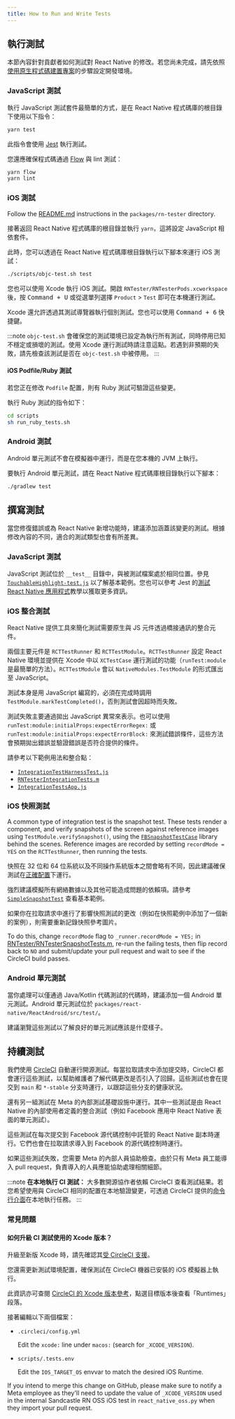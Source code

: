 ```yaml
---
title: How to Run and Write Tests
---
```


## 執行測試

本節內容針對貢獻者如何測試對 React Native 的修改。若您尚未完成，請先依照[使用原生程式碼建置專案](/docs/environment-setup)的步驟設定開發環境。

### JavaScript 測試

執行 JavaScript 測試套件最簡單的方式，是在 React Native 程式碼庫的根目錄下使用以下指令：

```bash
yarn test
```

此指令會使用 [Jest](https://jestjs.io) 執行測試。

您還應確保程式碼通過 [Flow](https://flowtype.org/) 與 lint 測試：

```bash
yarn flow
yarn lint
```

### iOS 測試

Follow the [README.md](https://github.com/facebook/react-native/blob/main/packages/rn-tester/README.md) instructions in the `packages/rn-tester` directory.

接著返回 React Native 程式碼庫的根目錄並執行 `yarn`，這將設定 JavaScript 相依套件。

此時，您可以透過在 React Native 程式碼庫根目錄執行以下腳本來運行 iOS 測試：

```bash
./scripts/objc-test.sh test
```

您也可以使用 Xcode 執行 iOS 測試。開啟 `RNTester/RNTesterPods.xcworkspace` 後，按 <kbd>Command + U</kbd> 或從選單列選擇 `Product` > `Test` 即可在本機運行測試。

Xcode 還允許透過其測試導覽器執行個別測試。您也可以使用 <kbd>Command + 6</kbd> 快捷鍵。

:::note
`objc-test.sh` 會確保您的測試環境已設定為執行所有測試，同時停用已知不穩定或損壞的測試。使用 Xcode 運行測試時請注意這點。若遇到非預期的失敗，請先檢查該測試是否在 `objc-test.sh` 中被停用。
:::

#### iOS Podfile/Ruby 測試

若您正在修改 `Podfile` 配置，則有 Ruby 測試可驗證這些變更。

執行 Ruby 測試的指令如下：

```bash
cd scripts
sh run_ruby_tests.sh
```

### Android 測試

Android 單元測試不會在模擬器中運行，而是在您本機的 JVM 上執行。

要執行 Android 單元測試，請在 React Native 程式碼庫根目錄執行以下腳本：

```bash
./gradlew test
```

## 撰寫測試

當您修復錯誤或為 React Native 新增功能時，建議添加涵蓋該變更的測試。根據修改內容的不同，適合的測試類型也會有所差異。

### JavaScript 測試

JavaScript 測試位於 `__test__` 目錄中，與被測試檔案處於相同位置。參見 [`TouchableHighlight-test.js`][js-jest-test] 以了解基本範例。您也可以參考 Jest 的[測試 React Native 應用程式][jest-tutorial]教學以獲取更多資訊。

[js-jest-test]: https://github.com/facebook/react-native/blob/main/Libraries/Components/Touchable/__tests__/TouchableHighlight-test.js

[jest-tutorial]: https://jestjs.io/docs/en/tutorial-react-native

### iOS 整合測試

React Native 提供工具來簡化測試需要原生與 JS 元件透過橋接通訊的整合元件。

兩個主要元件是 `RCTTestRunner` 和 `RCTTestModule`。`RCTTestRunner` 設定 React Native 環境並提供在 Xcode 中以 `XCTestCase` 運行測試的功能（`runTest:module` 是最簡單的方法）。`RCTTestModule` 會以 `NativeModules.TestModule` 的形式匯出至 JavaScript。

測試本身是用 JavaScript 編寫的，必須在完成時調用 `TestModule.markTestCompleted()`，否則測試會因超時而失敗。

測試失敗主要通過拋出 JavaScript 異常來表示。也可以使用 `runTest:module:initialProps:expectErrorRegex:` 或 `runTest:module:initialProps:expectErrorBlock:` 來測試錯誤條件，這些方法會預期拋出錯誤並驗證錯誤是否符合提供的條件。

請參考以下範例用法和整合點：

- [`IntegrationTestHarnessTest.js`][f-ios-test-harness]
- [`RNTesterIntegrationTests.m`][f-ios-integration-tests]
- [`IntegrationTestsApp.js`][f-ios-integration-test-app]

[f-ios-test-harness]: https://github.com/facebook/react-native/blob/main/IntegrationTests/IntegrationTestHarnessTest.js

[f-ios-integration-tests]: https://github.com/facebook/react-native/blob/main/RNTester/RNTesterIntegrationTests/RNTesterIntegrationTests.m

[f-ios-integration-test-app]: https://github.com/facebook/react-native/blob/main/IntegrationTests/IntegrationTestsApp.js

### iOS 快照測試

A common type of integration test is the snapshot test. These tests render a component, and verify snapshots of the screen against reference images using `TestModule.verifySnapshot()`, using the [`FBSnapshotTestCase`](https://github.com/facebook/ios-snapshot-test-case) library behind the scenes. Reference images are recorded by setting `recordMode = YES` on the `RCTTestRunner`, then running the tests.

快照在 32 位和 64 位系統以及不同操作系統版本之間會略有不同，因此建議確保測試在[正確配置](https://github.com/facebook/react-native/blob/main/scripts/.tests.env)下運行。

強烈建議模擬所有網絡數據以及其他可能造成問題的依賴項。請參考 [`SimpleSnapshotTest`](https://github.com/facebook/react-native/blob/main/IntegrationTests/SimpleSnapshotTest.js) 查看基本範例。

如果你在拉取請求中進行了影響快照測試的更改（例如在快照範例中添加了一個新的案例），則需要重新記錄快照參考圖片。

To do this, change `recordMode` flag to `_runner.recordMode = YES;` in [RNTester/RNTesterSnapshotTests.m](https://github.com/facebook/react-native/blob/136666e2e7d2bb8d3d51d599fc1384a2f68c43d3/RNTester/RNTesterIntegrationTests/RNTesterSnapshotTests.m#L29), re-run the failing tests, then flip record back to `NO` and submit/update your pull request and wait to see if the CircleCI build passes.

### Android 單元測試

當你處理可以僅通過 Java/Kotlin 代碼測試的代碼時，建議添加一個 Android 單元測試。Android 單元測試位於 `packages/react-native/ReactAndroid/src/test/`。

建議瀏覽這些測試以了解良好的單元測試應該是什麼樣子。

## 持續測試

我們使用 [CircleCI][config-circleci] 自動運行開源測試。每當拉取請求中添加提交時，CircleCI 都會運行這些測試，以幫助維護者了解代碼更改是否引入了回歸。這些測試也會在提交到 `main` 和 `*-stable` 分支時運行，以跟踪這些分支的健康狀況。

[config-circleci]: https://github.com/facebook/react-native/blob/main/.circleci/config.yml

還有另一組測試在 Meta 的內部測試基礎設施中運行。其中一些測試是由 React Native 的內部使用者定義的整合測試（例如 Facebook 應用中 React Native 表面的單元測試）。

這些測試在每次提交到 Facebook 源代碼控制中託管的 React Native 副本時運行。它們也會在拉取請求導入到 Facebook 的源代碼控制時運行。

如果這些測試失敗，您需要 Meta 的內部人員協助檢查。由於只有 Meta 員工能導入 pull request，負責導入的人員應能協助處理相關細節。

:::note
**在本地執行 CI 測試：**
大多數開源協作者依賴 CircleCI 查看測試結果。若您希望使用與 CircleCI 相同的配置在本地驗證變更，可透過 CircleCI 提供的[命令行介面](https://circleci.com/docs/local-cli)在本地執行任務。
:::

### 常見問題

#### 如何升級 CI 測試使用的 Xcode 版本？

升級至新版 Xcode 時，請先確認其[受 CircleCI 支援](https://circleci.com/docs/testing-ios#supported-xcode-versions)。

您還需更新測試環境配置，確保測試在 CircleCI 機器已安裝的 iOS 模擬器上執行。

此資訊亦可查閱 [CircleCI 的 Xcode 版本參考](https://circleci.com/docs/2.0/testing-ios/#supported-xcode-versions)，點選目標版本後查看「Runtimes」段落。

接著編輯以下兩個檔案：

- `.circleci/config.yml`

  Edit the `xcode:` line under `macos:` (search for `_XCODE_VERSION`).

- `scripts/.tests.env`

  Edit the `IOS_TARGET_OS` envvar to match the desired iOS Runtime.

If you intend to merge this change on GitHub, please make sure to notify a Meta employee as they'll need to update the value of `_XCODE_VERSION` used in the internal Sandcastle RN OSS iOS test in `react_native_oss.py` when they import your pull request.